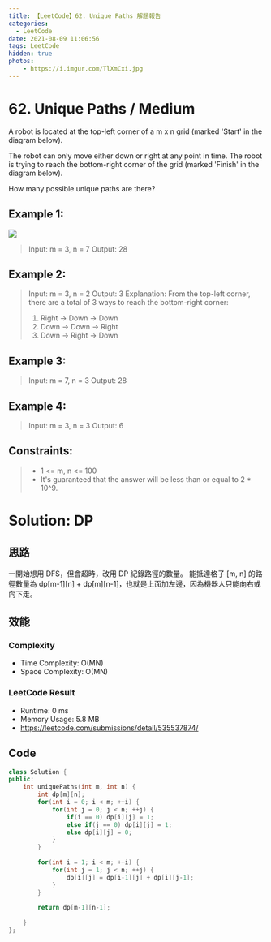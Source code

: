 ```yaml
---
title: 【LeetCode】62. Unique Paths 解題報告
categories:
  - LeetCode
date: 2021-08-09 11:06:56
tags: LeetCode
hidden: true
photos:
    - https://i.imgur.com/TlXmCxi.jpg
---
```

 
# 62. Unique Paths / Medium

A robot is located at the top-left corner of a m x n grid (marked 'Start' in the diagram below).

The robot can only move either down or right at any point in time. The robot is trying to reach the bottom-right corner of the grid (marked 'Finish' in the diagram below).

How many possible unique paths are there?
 

<!-- more --> 
## Example 1:
![](https://assets.leetcode.com/uploads/2018/10/22/robot_maze.png)
> Input: m = 3, n = 7
> Output: 28

## Example 2:
> Input: m = 3, n = 2
> Output: 3
> Explanation:
> From the top-left corner, there are a total of 3 ways to reach the bottom-right corner:
> 1. Right -> Down -> Down
> 2. Down -> Down -> Right
> 3. Down -> Right -> Down

## Example 3:
> Input: m = 7, n = 3
> Output: 28

## Example 4:
> Input: m = 3, n = 3
> Output: 6

## Constraints:
> - 1 <= m, n <= 100
> - It's guaranteed that the answer will be less than or equal to 2 * 10^9.
 


# Solution: DP
## 思路

一開始想用 DFS，但會超時，改用 DP 紀錄路徑的數量。
能抵達格子 [m, n] 的路徑數量為 dp[m-1][n] + dp[m][n-1]，也就是上面加左邊，因為機器人只能向右或向下走。

## 效能

### Complexity 
- Time Complexity: O(MN)
- Space Complexity: O(MN)

### LeetCode Result

- Runtime: 0 ms
- Memory Usage: 5.8 MB 
- https://leetcode.com/submissions/detail/535537874/

## Code
```cpp
class Solution {
public:
    int uniquePaths(int m, int n) {
        int dp[m][n];
        for(int i = 0; i < m; ++i) {
            for(int j = 0; j < n; ++j) {
                if(i == 0) dp[i][j] = 1;
                else if(j == 0) dp[i][j] = 1;
                else dp[i][j] = 0;
            }
        }
        
        for(int i = 1; i < m; ++i) {
            for(int j = 1; j < n; ++j) {
                dp[i][j] = dp[i-1][j] + dp[i][j-1];
            }
        }
        
        return dp[m-1][n-1];
    
    }
};
```